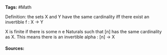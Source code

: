 **Tags:**  #Math 

Definition: the sets X and Y have the same cardinality iff there exist an invertible f : X -> Y

X is finite if there is some n e Naturals such that \[n] has the same cardinality as X. This means there is an invertible alpha : \[n] -> X
#### Sources: